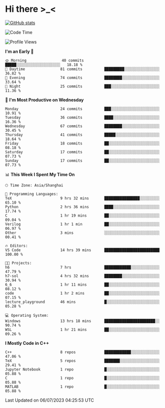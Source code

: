 # Hi there \>_<

[![GitHub stats](https://github-readme-stats.vercel.app/api?username=ARessegetesStery&show_icons=true&theme=transparent)](https://github.com/anuraghazra/github-readme-stats)

<!--START_SECTION:waka-->
![Code Time](http://img.shields.io/badge/Code%20Time-196%20hrs%2037%20mins-blue)

![Profile Views](http://img.shields.io/badge/Profile%20Views-0-blue)

**I'm an Early 🐤** 

```text
🌞 Morning                40 commits          █████░░░░░░░░░░░░░░░░░░░░   18.18 % 
🌆 Daytime                81 commits          █████████░░░░░░░░░░░░░░░░   36.82 % 
🌃 Evening                74 commits          ████████░░░░░░░░░░░░░░░░░   33.64 % 
🌙 Night                  25 commits          ███░░░░░░░░░░░░░░░░░░░░░░   11.36 % 
```
📅 **I'm Most Productive on Wednesday** 

```text
Monday                   24 commits          ███░░░░░░░░░░░░░░░░░░░░░░   10.91 % 
Tuesday                  36 commits          ████░░░░░░░░░░░░░░░░░░░░░   16.36 % 
Wednesday                67 commits          ████████░░░░░░░░░░░░░░░░░   30.45 % 
Thursday                 41 commits          █████░░░░░░░░░░░░░░░░░░░░   18.64 % 
Friday                   18 commits          ██░░░░░░░░░░░░░░░░░░░░░░░   08.18 % 
Saturday                 17 commits          ██░░░░░░░░░░░░░░░░░░░░░░░   07.73 % 
Sunday                   17 commits          ██░░░░░░░░░░░░░░░░░░░░░░░   07.73 % 
```


📊 **This Week I Spent My Time On** 

```text
🕑︎ Time Zone: Asia/Shanghai

💬 Programming Languages: 
TeX                      9 hrs 32 mins       ████████████████░░░░░░░░░   65.10 % 
Python                   2 hrs 36 mins       ████░░░░░░░░░░░░░░░░░░░░░   17.74 % 
C                        1 hr 19 mins        ██░░░░░░░░░░░░░░░░░░░░░░░   09.04 % 
Verilog                  1 hr 1 min          ██░░░░░░░░░░░░░░░░░░░░░░░   06.97 % 
Other                    3 mins              ░░░░░░░░░░░░░░░░░░░░░░░░░   00.41 % 

🔥 Editors: 
VS Code                  14 hrs 39 mins      █████████████████████████   100.00 % 

🐱‍💻 Projects: 
h6                       7 hrs               ████████████░░░░░░░░░░░░░   47.79 % 
h7-sol                   4 hrs 32 mins       ████████░░░░░░░░░░░░░░░░░   30.94 % 
6_6                      1 hr 11 mins        ██░░░░░░░░░░░░░░░░░░░░░░░   08.12 % 
code                     1 hr 2 mins         ██░░░░░░░░░░░░░░░░░░░░░░░   07.15 % 
lecture_playground       46 mins             █░░░░░░░░░░░░░░░░░░░░░░░░   05.28 % 

💻 Operating System: 
Windows                  13 hrs 18 mins      ███████████████████████░░   90.74 % 
WSL                      1 hr 21 mins        ██░░░░░░░░░░░░░░░░░░░░░░░   09.26 % 
```

**I Mostly Code in C++** 

```text
C++                      8 repos             ████████████░░░░░░░░░░░░░   47.06 % 
TeX                      5 repos             ███████░░░░░░░░░░░░░░░░░░   29.41 % 
Jupyter Notebook         1 repo              █░░░░░░░░░░░░░░░░░░░░░░░░   05.88 % 
C                        1 repo              █░░░░░░░░░░░░░░░░░░░░░░░░   05.88 % 
MATLAB                   1 repo              █░░░░░░░░░░░░░░░░░░░░░░░░   05.88 % 
```




 Last Updated on 06/07/2023 04:25:53 UTC
<!--END_SECTION:waka-->
